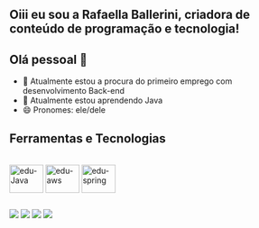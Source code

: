 ## Oiii eu sou a Rafaella Ballerini, criadora de conteúdo de programação e tecnologia!

## Olá pessoal 👋

- 🔭 Atualmente estou a procura do primeiro emprego com desenvolvimento Back-end
- 🌱 Atualmente estou aprendendo Java
- 😄 Pronomes: ele/dele

## Ferramentas e Tecnologias

<div style="display: inline_block"><br>
  <img align="center" alt="edu-Java" height="50" width="60" 
  <img src="https://cdn.jsdelivr.net/gh/devicons/devicon@latest/icons/java/java-original.svg"/>
  <img align="center" alt="edu-aws" height="50" width="60" 
  <img src="https://cdn.jsdelivr.net/gh/devicons/devicon@latest/icons/amazonwebservices/amazonwebservices-original-wordmark.svg"/>
  <img align="center" alt="edu-spring" height="50" width="60" 
  <img src="https://cdn.jsdelivr.net/gh/devicons/devicon@latest/icons/spring/spring-original-wordmark.svg"/>
  
</div>
  
  ## 
 
<div> 
 	<a href="https://www.twitch.tv/z1knns" target="_blank"><img src="https://img.shields.io/badge/Twitch-9146FF?style=for-the-badge&logo=twitch&logoColor=white" target="_blank"></a>
 <a href="https://discord.gg/wagxzStdcR" target="_blank"><img src="https://img.shields.io/badge/Discord-7289DA?style=for-the-badge&logo=discord&logoColor=white" target="_blank"></a> 
  <a href = "mailto:eduardossimoes.dev@gmail.com"><img src="https://img.shields.io/badge/-Gmail-%23333?style=for-the-badge&logo=gmail&logoColor=white" target="_blank"></a>
  <a href="https://www.linkedin.com/in/eduardo-simões-2881bb289/" target="_blank"><img src="https://img.shields.io/badge/-LinkedIn-%230077B5?style=for-the-badge&logo=linkedin&logoColor=white" target="_blank"></a> 
  
</div>
